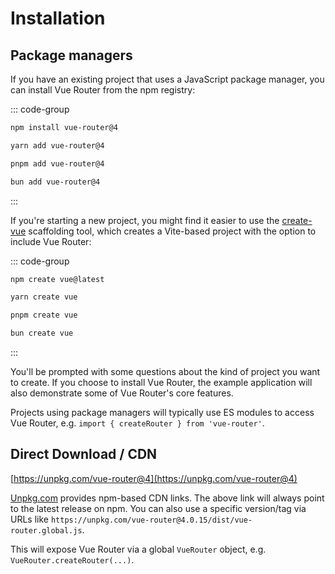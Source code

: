 # Installation

<VueMasteryLogoLink></VueMasteryLogoLink>

## Package managers

If you have an existing project that uses a JavaScript package manager, you can install Vue Router from the npm registry:

::: code-group

```bash [npm]
npm install vue-router@4
```

```bash [yarn]
yarn add vue-router@4
```

```bash [pnpm]
pnpm add vue-router@4
```

```bash [bun]
bun add vue-router@4
```

:::

If you're starting a new project, you might find it easier to use the [create-vue](https://github.com/vuejs/create-vue) scaffolding tool, which creates a Vite-based project with the option to include Vue Router:

::: code-group

```bash [npm]
npm create vue@latest
```

```bash [yarn]
yarn create vue
```

```bash [pnpm]
pnpm create vue
```

```bash [bun]
bun create vue
```

:::

You'll be prompted with some questions about the kind of project you want to create. If you choose to install Vue Router, the example application will also demonstrate some of Vue Router's core features.

Projects using package managers will typically use ES modules to access Vue Router, e.g. `import { createRouter } from 'vue-router'`.

## Direct Download / CDN

[https://unpkg.com/vue-router@4](https://unpkg.com/vue-router@4)

<!--email_off-->

[Unpkg.com](https://unpkg.com) provides npm-based CDN links. The above link will always point to the latest release on npm. You can also use a specific version/tag via URLs like `https://unpkg.com/vue-router@4.0.15/dist/vue-router.global.js`.

<!--/email_off-->

This will expose Vue Router via a global `VueRouter` object, e.g. `VueRouter.createRouter(...)`.

<RuleKitLink />
